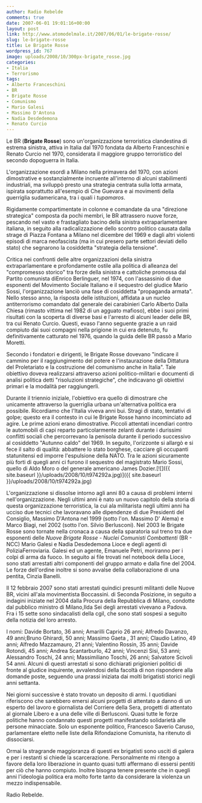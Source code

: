 ```yaml
---
author: Radio Rebelde
comments: true
date: 2007-06-01 19:01:16+00:00
layout: post
link: http://www.atomodelmale.it/2007/06/01/le-brigate-rosse/
slug: le-brigate-rosse
title: Le Brigate Rosse
wordpress_id: 767
image: uploads/2008/10/300px-brigate_rosse.jpg
categories:
- Italia
- Terrorismo
tags:
- Alberto Franceschini
- BR
- Brigate Rosse
- Comunismo
- Mario Galesi
- Massimo D'Antona
- Nadia Desdedemona
- Renato Curcio
---
```



Le BR (**Brigate Rosse**) sono un'organizzazione terroristica clandestina di estrema sinistra, attiva in Italia dal 1970 fondata da Alberto Franceschini e Renato Curcio nel 1970, considerata il maggiore gruppo terroristico del secondo dopoguerra in Italia.

L'organizzazione esordì a Milano nella primavera del 1970, con azioni dimostrative e sostanzialmente incruente all'interno di alcuni stabilimenti industriali, ma sviluppò presto una strategia centrata sulla lotta armata, ispirata soprattutto all'esempio di Che Guevara e ai movimenti della guerriglia sudamericana, tra i quali i _tupamaros_.

Rigidamente compartimentate in colonne e comandate da una "direzione strategica" composta da pochi membri, le BR attrassero nuove forze, pescando nel vasto e frastagliato bacino della sinistra extraparlamentare italiana, in seguito alla radicalizzazione dello scontro politico causata dalla strage di Piazza Fontana a Milano nel dicembre del 1969 e dagli altri violenti episodi di marca neofascista (ma in cui presero parte settori deviati dello stato) che segnarono la cosiddetta "strategia della tensione".

Critica nei confronti delle altre organizzazioni della sinistra extraparlamentare e profondamente ostile alla politica di alleanza del "compromesso storico" tra forze della sinistra e cattoliche promossa dal Partito comunista diEnrico Berlinguer, nel 1974, con l'assassinio di due esponenti del Movimento Sociale Italiano e il sequestro del giudice Mario Sossi, l'organizzazione lanciò una fase di cosiddetta "propaganda armata". Nello stesso anno, la risposta delle istituzioni, affidata a un nucleo antiterrorismo comandato dal generale dei carabinieri Carlo Alberto Dalla Chiesa (rimasto vittima nel 1982 di un agguato mafioso), ebbe i suoi primi risultati con la scoperta di diverse basi e l'arresto di alcuni leader delle BR, tra cui Renato Curcio. Questi, evaso l'anno seguente grazie a un raid compiuto dai suoi compagni nella prigione in cui era detenuto, fu definitivamente catturato nel 1976, quando la guida delle BR passò a Mario Moretti.

Secondo i fondatori e dirigenti, le Brigate Rosse dovevano "indicare il cammino per il raggiungimento del potere e l'instaurazione della Dittatura del Proletariato e la costruzione del comunismo anche in Italia". Tale obiettivo doveva realizzarsi attraverso azioni politico-militari e documenti di analisi politica detti "risoluzioni strategiche", che indicavano gli obiettivi primari e la modalità per raggiungerli.

Durante il triennio iniziale, l'obiettivo era quello di dimostrare che unicamente attraverso la guerriglia urbana un'alternativa politica era possibile. Ricordiamo che l'Italia viveva anni bui. Stragi di stato, tentativi di golpe; questo era il contesto in cui le Brigate Rosse hanno incominciato ad agire. Le prime azioni erano dimostrative. Piccoli attentati incendiari contro le automobili di capi reparto particolarmente zelanti durante i durissimi conflitti sociali che percorrevano la penisola durante il periodo successivo al cosiddetto "Autunno caldo" del 1969. In seguito, l'orizzonte si allargò e si fece il salto di qualità: abbattere lo stato borghese, cacciare gli occupanti statunitensi ed imporre l'espulsione della NATO. Tra le azioni sicuramente più forti di quegli anni ci furono il sequestro del magistrato Mario Sossi, quello di Aldo Moro o del generale americano James Dozier.[![]({{ site.baseurl }}/uploads/2008/10/t974292a.jpg)]({{ site.baseurl }}/uploads/2008/10/t974292a.jpg)

L'organizzazione si dissolse intorno agli anni 80 a causa di problemi interni nell'organizzazione. Negli ultimi anni è nato un nuovo capitolo della storia di questa organizzazione terroristica, la cui ala militarista negli ultimi anni ha ucciso due tecnici che lavoravano alle dipendenze di due Presidenti del Consiglio, Massimo D'Antona nel 1999 (sotto l'on. Massimo D' Alema) e Marco Biagi, nel 2002 (sotto l'on. Silvio Berlusconi). Nel 2003 le Brigate Rosse sono tornate nella cronaca a causa della sparatoria sul treno tra due esponenti delle _Nuove Brigate Rosse - Nuclei Comunisti Combattenti_ (BR - NCC) Mario Galesi e Nadia Desdedemona Lioce e degli agenti di PoliziaFerroviaria. Galesi ed un agente, Emanuele Petri, moriranno per i colpi di arma da fuoco. In seguito ai file trovati nel notebook della Lioce, sono stati arrestati altri componenti del gruppo armato e dalla fine del 2004. Le forze dell'ordine inoltre si sono avvalse della collaborazione di una pentita, Cinzia Banelli.

Il 12 febbraio 2007 sono stati arrestati quindici presunti militanti delle Nuove BR, vicini all'ala movimentista Boccassini. di Seconda Posizione, in seguito a indagini iniziate nel 2004 dalla Procura della Repubblica di Milano, condotte dal pubblico ministro di Milano,Ilda Sei degli arrestati vivevano a Padova. Fra i 15 sette sono sindacalisti della cgil, che sono stati sospesi a seguito della notizia del loro arresto.

I nomi: Davide Bortato, 36 anni; Amarilli Caprio 26 anni; Alfredo Davanzo, 49 anni;Bruno Ghirardi, 50 anni; Massimo Gaeta , 31 anni; Claudio Latino, 49 anni; Alfredo Mazzamauro, 21 anni; Valentino Rossin, 35 anni; Davide Rotondi, 45 anni; Andrea Scantarburlo, 42 anni; Vincenzi Sisi, 53 anni; Alessandro Toschi, 24 anni; Massimiliano Toschi, 26 anni; Salvatore Scivoli 54 anni. Alcuni di questi arrestati si sono dichiarati prigionieri politici di fronte al giudice inquirente, avvalendosi della facoltà di non rispondere alla domande poste, seguendo una prassi iniziata dai molti brigatisti storici negli anni settanta.

Nei giorni successive è stato trovato un deposito di armi. I quotidiani riferiscono che sarebbero emersi alcuni progetti di attentato a danno di un esperto del lavoro e giornalista del Corriere della Sera, progetti di attentato al giornale Libero e a una delle ville di Berlusconi. Quasi tutte le forze politiche hanno condannato questi progetti manifestando solidarietà alle persone minacciate. Solo un esponente politico, Francesco Saverio Caruso, parlamentare eletto nelle liste della Rifondazione Comunista, ha ritenuto di dissociarsi.

Ormai la stragrande maggioranza di questi ex brigatisti sono usciti di galera e per i restanti si chiede la scarcerazione. Personalmente mi ritengo a favore della loro liberazione in quanto quasi tutti affermano di essersi pentiti per ciò che hanno compiuto. Inoltre bisogna tenere presente che in quegli anni l'ideologia politica era molto forte tanto da considerare la violenza un mezzo indispensabile.

Radio Rebelde.
